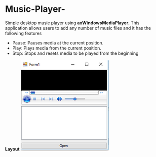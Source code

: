 # Music-Player-
Simple desktop music player using **axWindowsMediaPlayer**.
This application allows users to add any number of music files and it has the following features 
* Pause: Pauses media at the current position.
* Play: Plays media from the current position.
* Stop: Stops and resets media to be played from the beginning

**Layout**
![](https://github.com/fouad1995/Music-Player-/blob/master/assets/music%20player%20layout.PNG)

